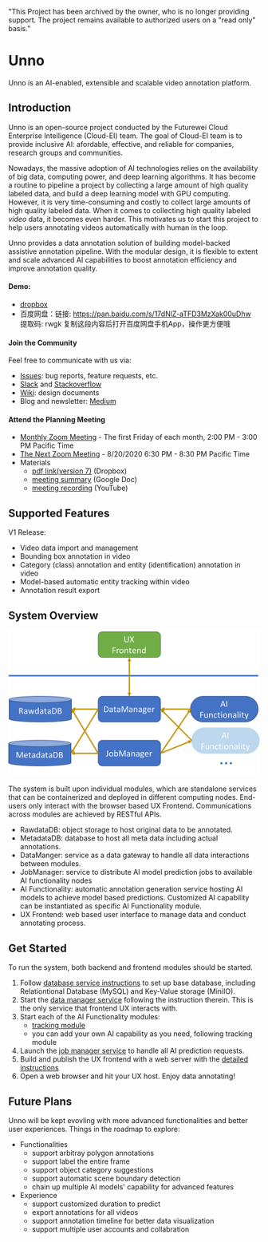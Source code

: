 "This Project has been archived by the owner, who is no longer providing support.  The project remains available to authorized users on a "read only" basis."

# Unno
Unno is an AI-enabled, extensible and scalable video annotation platform. 

## Introduction
Unno is an open-source project conducted by the Futurewei Cloud Enterprise Intelligence (Cloud-EI) team. The goal of Cloud-EI team is to provide inclusive AI: afordable, effective, and reliable for companies, research groups and communities. 

Nowadays, the massive adoption of AI technologies relies on the availability of big data, computing power,
 and deep learning algorithms. It has become a routine to pipeline a project by collecting a large amount of high 
 quality labeled data, and build a deep learning model with GPU computing. However, it is very time-consuming and costly
 to collect large amounts of high quality labeled data. When it comes to collecting high quality labeled _video_ data,
 it becomes even harder. This motivates us to start this project to help users annotating videos automatically with 
 human in the loop.

Unno provides a data annotation solution of building model-backed assistive annotation pipeline. With the modular
 design, it is flexible to extent and scale advanced AI capabilities to boost annotation efficiency and 
 improve annotation quality.
 
#### Demo: 
* [dropbox](https://drive.google.com/file/d/1HInoAlDq1A0LYZ6hE4pCc0UBhLf0qxzL/view?usp=sharing)
* 百度网盘：链接: https://pan.baidu.com/s/17dNlZ-aTFD3MzXak00uDhw 提取码: rwgk 复制这段内容后打开百度网盘手机App，操作更方便哦

#### Join the Community
Feel free to communicate with us via: 

 - [Issues](https://github.com/futurewei-cloud/cloud-ei-research/issues): bug reports, feature requests, etc.
 - [Slack]() and [Stackoverflow](https://stackoverflow.com/questions/tagged/futurewei-cloud-ei)
 - [Wiki](https://github.com/futurewei-cloud/cloud-ei-research/wiki): design documents
 - Blog and newsletter: [Medium](https://medium.com/)
 
 #### Attend the Planning Meeting
 - [Monthly Zoom Meeting](https://futurewei.zoom.us/j/3502105016
) - The first Friday of each month, 2:00 PM - 3:00 PM Pacific Time
 - [The Next Zoom Meeting](https://futurewei.zoom.us/j/96595033234?pwd=b29GUStzUHI0ZVZHWEx5R0JvWkgxZz09) - 8/20/2020 6:30 PM - 8:30 PM Pacific Time
 - Materials 
    * [pdf link(version 7)](https://www.dropbox.com/s/dm5l7g028jojwww/Project_Summary_August2020_v7.pdf?dl=0) (Dropbox)
    * [meeting summary](https://docs.google.com/document/d/1dHzWM8FlewazCD95frZUEF2UkrHVomf0NKVV7J6qGfQ/edit#) (Google Doc)
    * [meeting recording](https://www.youtube.com/playlist?list=PL_7gYB_Le9d0BDyCIPhMv__7v0a32Cris) (YouTube)

 
## Supported Features
V1 Release:
* Video data import and management
* Bounding box annotation in video
* Category (class) annotation and entity (identification) annotation in video
* Model-based automatic entity tracking within video
* Annotation result export

## System Overview
![overview](unno_system_overview.png)

The system is built upon individual modules, which are standalone services that can be containerized and deployed in 
different computing nodes. End-users only interact with the browser based UX Frontend. Communications across modules are
achieved by RESTful APIs.

* RawdataDB: object storage to host original data to be annotated.
* MetadataDB: database to host all meta data including actual annotations.
* DataManger: service as a data gateway to handle all data interactions between modules.
* JobManager: service to distribute AI model prediction jobs to available AI functionality nodes
* AI Functionality: automatic annotation generation service hosting AI models to achieve model based predictions. 
Customized AI capability can be instantiated as specific AI Functionality module.
* UX Frontend: web based user interface to manage data and conduct annotating process.

## Get Started
To run the system, both backend and frontend modules should be started. 
1. Follow [database service instructions](BackendManager/components/BaseDatabase) to set up base
   database, including Relationtional Database (MySQL) and Key-Value storage
   (MiniIO).
2. Start the [data manager service](BackendManager/components/DataManager)
   following the instruction therein. This is the only service that frontend UX
   interacts with.
3. Start each of the AI Functionality modules:
    * [tracking module](BackendFunctionalModule/tracking)
    * you can add your own AI capability as you need, following tracking module
4. Launch the [job manager service](BackendManager/components/JobQueueManager/README.md) to handle all AI prediction requests.
5. Build and publish the UX frontend with a web server with the [detailed instructions](Frontend)
6. Open a web browser and hit your UX host. Enjoy data annotating!

## Future Plans
Unno will be kept evovling with more advanced functionalities and better user experiences. Things in the roadmap to explore:
* Functionalities
    * support arbitray polygon annotations
    * support label the entire frame
    * support object category suggestions
    * support automatic scene boundary detection
    * chain up multiple AI models' capability for advanced features
* Experience
    * support customized duration to predict
    * export annotations for all videos
    * support annotation timeline for better data visualization
    * support multiple user accounts and collabration
